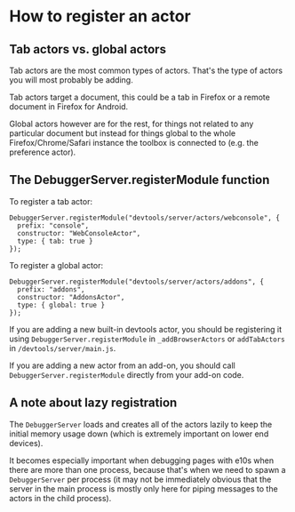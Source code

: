 # How to register an actor

## Tab actors vs. global actors

Tab actors are the most common types of actors. That's the type of actors you will most probably be adding.

Tab actors target a document, this could be a tab in Firefox or a remote document in Firefox for Android.

Global actors however are for the rest, for things not related to any particular document but instead for things global to the whole Firefox/Chrome/Safari instance the toolbox is connected to (e.g. the preference actor).

## The DebuggerServer.registerModule function

To register a tab actor:

```
DebuggerServer.registerModule("devtools/server/actors/webconsole", {
  prefix: "console",
  constructor: "WebConsoleActor",
  type: { tab: true }
});
```

To register a global actor:

```
DebuggerServer.registerModule("devtools/server/actors/addons", {
  prefix: "addons",
  constructor: "AddonsActor",
  type: { global: true }
});
```

If you are adding a new built-in devtools actor, you should be registering it using `DebuggerServer.registerModule` in `_addBrowserActors` or `addTabActors` in `/devtools/server/main.js`.

If you are adding a new actor from an add-on, you should call `DebuggerServer.registerModule` directly from your add-on code.

## A note about lazy registration

The `DebuggerServer` loads and creates all of the actors lazily to keep the initial memory usage down (which is extremely important on lower end devices).

It becomes especially important when debugging pages with e10s when there are more than one process, because that's when we need to spawn a `DebuggerServer` per process (it may not be immediately obvious that the server in the main process is mostly only here for piping messages to the actors in the child process).
